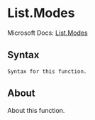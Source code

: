 ---
---

# List.Modes

Microsoft Docs: [List.Modes](https://docs.microsoft.com/en-us/powerquery-m/list-modes)

## Syntax

```powerquery-m
Syntax for this function.
```

## About

About this function.

